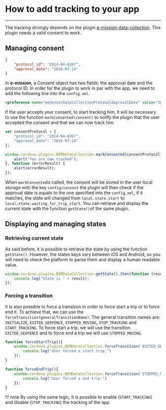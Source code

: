 # How to add tracking to your app
___

The tracking strongly depends on the plugin [e-mission-data-collection](https://github.com/e-mission/e-mission-data-collection). This plugin needs a valid consent to work.

## Managing consent

```json
{
    "protocol_id": "2014-04-6267",
    "approval_date": "2016-07-14"
}
```
In **e-mission**, a Consent object has two fields: the approval date and the protocol ID. In order for the plugin to work in par with the app, we need to add the following line into the `config.xml`.

```xml
<preference name="emSensorDataCollectionProtocolApprovalDate" value="2016-07-14" />
```

If the user accepts your consent, to start tracking him, it will be necessary to use the function `markConsented(consent)` to notify the plugin that the user accepted the consent and that we can now track him. 

```js
var consentProtocol = {
    "protocol_id": "2014-04-6267",
    "approval_date": "2016-07-14"
};

window.cordova.plugins.BEMDataCollection.markConsented(consentProtocol).then(function (response) {
    alert("You are now tracked");
}, function (errorResult) {
    alert(errorResult);
});
```

When `markConsented`is called, the consent will be stored in the user local storage with the key `config/consent` the plugin will then check if the approval date is equals to the one specified into the `config.xml`, if it matches, the state will changed from `local.state.start` to `local.state.waiting_for_trip_start`. You can retrieve and display the current state with the function `getState()`of the same plugin. 

## Displaying and managing states


### Retrieving current state

As said before, it is possible to retrieve the state by using the function `getState()`. However, the states keys vary between iOS and Android, so you will need to check the platform to parse them and display a human readable value. 

```js
window.cordova.plugins.BEMDataCollection.getState().then(function (result) {
    console.log("State is " + result);
});
```
### Forcing a transition

It is also possible to force a transition in order to force start a trip or to force end it. To achieve that, we can use the `forceTransition(generalTransitionName)`. The general transition names are: `INITIALIZE`, `EXITED_GEOFENCE`, `STOPPED_MOVING`, `STOP_TRACKING` and `START_TRACKING`.  To force start a trip, we will use the transition `EXITED_GEOFENCE` and to force end a trip we will use `STOPPED_MOVING`.

```js
function forceStartTrip(){
    window.cordova.plugins.BEMDataCollection.forceTransition('EXITED_GEOFENCE').then(function (response) {
        console.log("User forced a start trip.")
    });
}

function forceEndTrip(){
    window.cordova.plugins.BEMDataCollection.forceTransition('STOPPED_MOVING').then(function (response) {
        console.log("User forced a end trip.")
    });
}
```

!!! note
    By using the same logic, it is possible to enable (`START_TRACKING`) and disable (`STOP_TRACKING`) the tracking of the app.